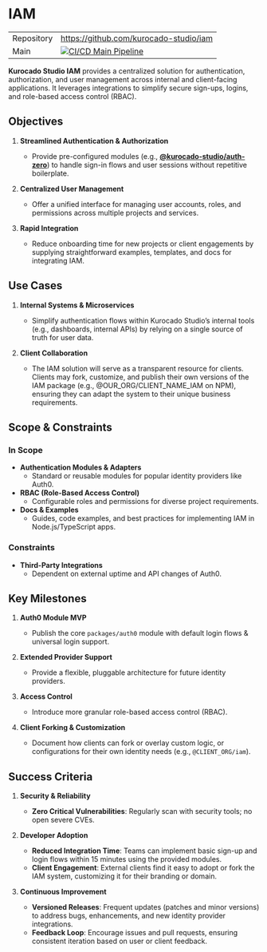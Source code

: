 # IAM

|            |                                                                                                                                                                                                  |
| ---------- | ------------------------------------------------------------------------------------------------------------------------------------------------------------------------------------------------ |
| Repository | <https://github.com/kurocado-studio/iam>                                                                                                                                                         |
| Main       | [![CI/CD Main Pipeline](https://github.com/Kurocado-Studio/iam/actions/workflows/ci.push.monorepo.yml/badge.svg)](https://github.com/Kurocado-Studio/iam/actions/workflows/ci.push.monorepo.yml) |

**Kurocado Studio IAM** provides a centralized solution for authentication, authorization, and user
management across internal and client-facing applications. It leverages integrations to simplify
secure sign-ups, logins, and role-based access control (RBAC).

## Objectives

1. **Streamlined Authentication & Authorization**

   - Provide pre-configured modules (e.g., **[@kurocado-studio/auth-zero](Auth0-by-Okta.md)**) to
     handle sign-in flows and user sessions without repetitive boilerplate.

2. **Centralized User Management**

   - Offer a unified interface for managing user accounts, roles, and permissions across multiple
     projects and services.

3. **Rapid Integration**
   - Reduce onboarding time for new projects or client engagements by supplying straightforward
     examples, templates, and docs for integrating IAM.

## Use Cases

1. **Internal Systems & Microservices**

   - Simplify authentication flows within Kurocado Studio’s internal tools (e.g., dashboards,
     internal APIs) by relying on a single source of truth for user data.

2. **Client Collaboration**
   - The IAM solution will serve as a transparent resource for clients. Clients may fork, customize,
     and publish their own versions of the IAM package (e.g., @OUR_ORG/CLIENT_NAME_IAM on NPM),
     ensuring they can adapt the system to their unique business requirements.

## Scope & Constraints

### In Scope

- **Authentication Modules & Adapters**
  - Standard or reusable modules for popular identity providers like Auth0.
- **RBAC (Role-Based Access Control)**
  - Configurable roles and permissions for diverse project requirements.
- **Docs & Examples**
  - Guides, code examples, and best practices for implementing IAM in Node.js/TypeScript apps.

### Constraints

- **Third-Party Integrations**
  - Dependent on external uptime and API changes of Auth0.

## Key Milestones

1. **Auth0 Module MVP**

   - Publish the core `packages/auth0` module with default login flows & universal login support.

2. **Extended Provider Support**

   - Provide a flexible, pluggable architecture for future identity providers.

3. **Access Control**

   - Introduce more granular role-based access control (RBAC).

4. **Client Forking & Customization**
   - Document how clients can fork or overlay custom logic, or configurations for their own identity
     needs (e.g., `@CLIENT_ORG/iam`).

## Success Criteria

1. **Security & Reliability**

   - **Zero Critical Vulnerabilities**: Regularly scan with security tools; no open severe CVEs.

2. **Developer Adoption**

   - **Reduced Integration Time**: Teams can implement basic sign-up and login flows within 15
     minutes using the provided modules.
   - **Client Engagement**: External clients find it easy to adopt or fork the IAM system,
     customizing it for their branding or domain.

3. **Continuous Improvement**
   - **Versioned Releases**: Frequent updates (patches and minor versions) to address bugs,
     enhancements, and new identity provider integrations.
   - **Feedback Loop**: Encourage issues and pull requests, ensuring consistent iteration based on
     user or client feedback.

